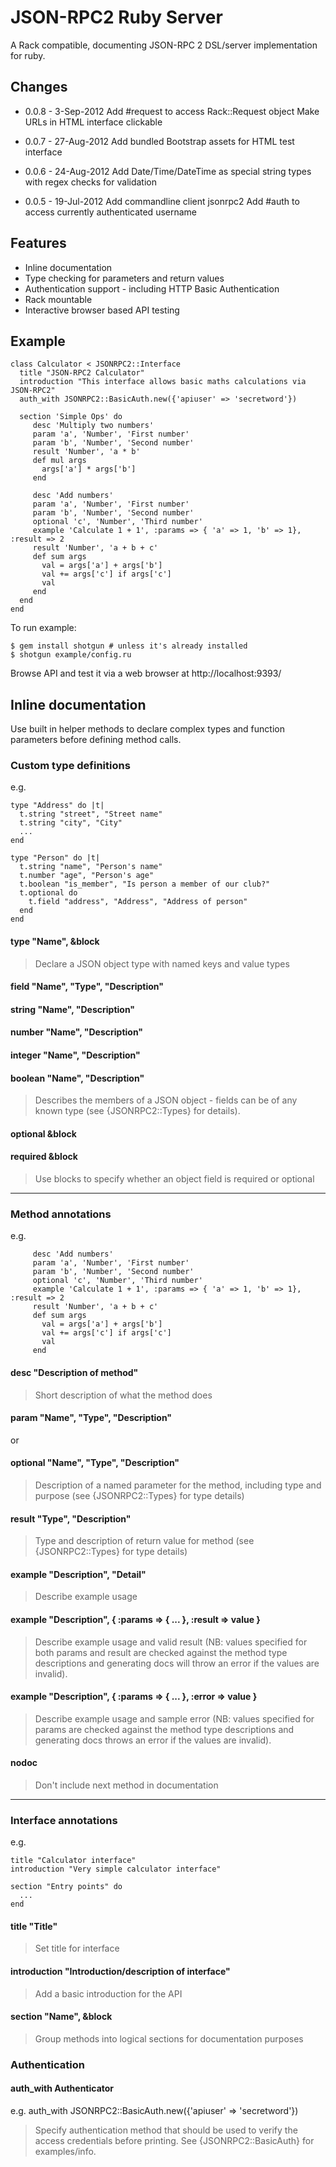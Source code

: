 # JSON-RPC2 Ruby Server

A Rack compatible, documenting JSON-RPC 2 DSL/server implementation for ruby.

## Changes

* 0.0.8 - 3-Sep-2012
  Add #request to access Rack::Request object
  Make URLs in HTML interface clickable

* 0.0.7 - 27-Aug-2012
  Add bundled Bootstrap assets for HTML test interface

* 0.0.6 - 24-Aug-2012
  Add Date/Time/DateTime as special string types with regex checks for validation

* 0.0.5 - 19-Jul-2012
  Add commandline client jsonrpc2
  Add #auth to access currently authenticated username

## Features

* Inline documentation
* Type checking for parameters and return values
* Authentication support - including HTTP Basic Authentication
* Rack mountable
* Interactive browser based API testing

## Example

    class Calculator < JSONRPC2::Interface
      title "JSON-RPC2 Calculator"
      introduction "This interface allows basic maths calculations via JSON-RPC2"
      auth_with JSONRPC2::BasicAuth.new({'apiuser' => 'secretword'})

      section 'Simple Ops' do
         desc 'Multiply two numbers'
         param 'a', 'Number', 'First number'
         param 'b', 'Number', 'Second number'
         result 'Number', 'a * b'
         def mul args
           args['a'] * args['b']
         end
   
         desc 'Add numbers'
         param 'a', 'Number', 'First number'
         param 'b', 'Number', 'Second number'
         optional 'c', 'Number', 'Third number'
         example 'Calculate 1 + 1', :params => { 'a' => 1, 'b' => 1}, :result => 2
         result 'Number', 'a + b + c'
         def sum args
           val = args['a'] + args['b']
           val += args['c'] if args['c']
           val
         end
      end
    end

To run example:

    $ gem install shotgun # unless it's already installed
    $ shotgun example/config.ru

Browse API and test it via a web browser at http://localhost:9393/


## Inline documentation

Use built in helper methods to declare complex types and function
parameters before defining method calls.

### Custom type definitions

e.g.

    type "Address" do |t|
      t.string "street", "Street name"
      t.string "city", "City"
      ...
    end

    type "Person" do |t|
      t.string "name", "Person's name"
      t.number "age", "Person's age"
      t.boolean "is_member", "Is person a member of our club?"
      t.optional do
        t.field "address", "Address", "Address of person"
      end
    end

#### type "Name", &block

> Declare a JSON object type with named keys and value types

#### field "Name", "Type", "Description"
#### string "Name", "Description"
#### number "Name", "Description"
#### integer "Name", "Description"
#### boolean "Name", "Description"

> Describes the members of a JSON object - fields can be of any known type (see {JSONRPC2::Types} for details).

#### optional &block
#### required &block

> Use blocks to specify whether an object field is required or optional

---

### Method annotations

e.g.

         desc 'Add numbers'
         param 'a', 'Number', 'First number'
         param 'b', 'Number', 'Second number'
         optional 'c', 'Number', 'Third number'
         example 'Calculate 1 + 1', :params => { 'a' => 1, 'b' => 1}, :result => 2
         result 'Number', 'a + b + c'
         def sum args
           val = args['a'] + args['b']
           val += args['c'] if args['c']
           val
         end

#### desc "Description of method"

> Short description of what the method does

#### param "Name", "Type", "Description"

or

#### optional "Name", "Type", "Description"

> Description of a named parameter for the method, including type and purpose (see {JSONRPC2::Types} for type details)

#### result "Type", "Description"

> Type and description of return value for method (see {JSONRPC2::Types} for type details)

#### example "Description", "Detail"

> Describe example usage

#### example "Description", { :params => { ... }, :result => value }

> Describe example usage and valid result (NB: values specified for both params and result are checked against the method type descriptions and generating docs will throw an error if the values are invalid).

#### example "Description", { :params => { ... }, :error => value }

> Describe example usage and sample error (NB: values specified for params are checked against the method type descriptions and generating docs throws an error if the values are invalid).

#### nodoc

> Don't include next method in documentation

---

### Interface annotations

e.g.

    title "Calculator interface"
    introduction "Very simple calculator interface"

    section "Entry points" do 
      ...
    end

#### title "Title"

> Set title for interface

#### introduction "Introduction/description of interface"

> Add a basic introduction for the API

#### section "Name", &block

> Group methods into logical sections for documentation purposes

### Authentication

#### auth_with Authenticator

e.g.
    auth_with JSONRPC2::BasicAuth.new({'apiuser' => 'secretword'})

> Specify authentication method that should be used to verify the access credentials before printing.  See {JSONRPC2::BasicAuth} for examples/info.


